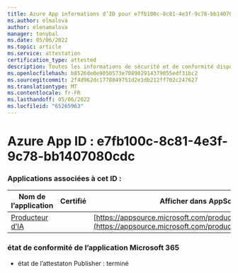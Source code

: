 ```yaml
---
title: Azure App informations d’ID pour e7fb100c-8c81-4e3f-9c78-bb1407080cdc
ms.author: elmalova
author: elenamalova
manager: tonybal
ms.date: 05/06/2022
ms.topic: article
ms.service: attestation
certification_type: attested
description: Toutes les informations de sécurité et de conformité disponibles pour e7fb100c-8c81-4e3f-9c78-bb1407080cdc.
ms.openlocfilehash: b8526de0e9050573e708902914379055edf31bc2
ms.sourcegitcommit: 2f4d962dc1778849751d2e1db212ff702c247627
ms.translationtype: MT
ms.contentlocale: fr-FR
ms.lasthandoff: 05/06/2022
ms.locfileid: "65265963"
---
```

# <a name="azure-app-id-e7fb100c-8c81-4e3f-9c78-bb1407080cdc"></a>Azure App ID : e7fb100c-8c81-4e3f-9c78-bb1407080cdc


### <a name="apps-associated-with-this-id"></a>Applications associées à cet ID :
| **Nom de l’application** | **Certifié** | **Afficher dans AppSource** |
|--------------|---------------|-----------------------|
| [Producteur d’IA](../forward/WA200003883.md) |  | [https://appsource.microsoft.com/product/office/WA200003883](https://appsource.microsoft.com/product/office/WA200003883) |

### <a name="microsoft-365-app-compliance-status"></a>état de conformité de l’application Microsoft 365
- état de l’attestaton Publisher : terminé

